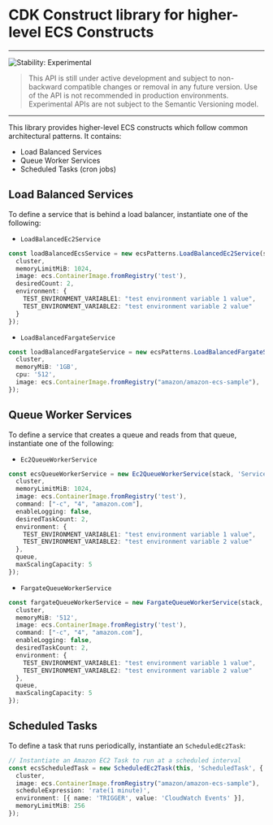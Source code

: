 # CDK Construct library for higher-level ECS Constructs
<!--BEGIN STABILITY BANNER-->

---

![Stability: Experimental](https://img.shields.io/badge/stability-Experimental-important.svg?style=for-the-badge)

> This API is still under active development and subject to non-backward
> compatible changes or removal in any future version. Use of the API is not recommended in production
> environments. Experimental APIs are not subject to the Semantic Versioning model.

---
<!--END STABILITY BANNER-->

This library provides higher-level ECS constructs which follow common architectural patterns. It contains:

* Load Balanced Services
* Queue Worker Services
* Scheduled Tasks (cron jobs)

## Load Balanced Services

To define a service that is behind a load balancer, instantiate one of the following: 

* `LoadBalancedEc2Service`

```ts
const loadBalancedEcsService = new ecsPatterns.LoadBalancedEc2Service(stack, 'Service', {
  cluster,
  memoryLimitMiB: 1024,
  image: ecs.ContainerImage.fromRegistry('test'),
  desiredCount: 2,
  environment: {
    TEST_ENVIRONMENT_VARIABLE1: "test environment variable 1 value",
    TEST_ENVIRONMENT_VARIABLE2: "test environment variable 2 value"
  }
});
```

* `LoadBalancedFargateService`

```ts
const loadBalancedFargateService = new ecsPatterns.LoadBalancedFargateService(stack, 'Service', {
  cluster,
  memoryMiB: '1GB',
  cpu: '512',
  image: ecs.ContainerImage.fromRegistry("amazon/amazon-ecs-sample"),
});
```

## Queue Worker Services

To define a service that creates a queue and reads from that queue, instantiate one of the following:

* `Ec2QueueWorkerService`

```ts
const ecsQueueWorkerService = new Ec2QueueWorkerService(stack, 'Service', {
  cluster,
  memoryLimitMiB: 1024,
  image: ecs.ContainerImage.fromRegistry('test'),
  command: ["-c", "4", "amazon.com"],
  enableLogging: false,
  desiredTaskCount: 2,
  environment: {
    TEST_ENVIRONMENT_VARIABLE1: "test environment variable 1 value",
    TEST_ENVIRONMENT_VARIABLE2: "test environment variable 2 value"
  },
  queue,
  maxScalingCapacity: 5
});
```

* `FargateQueueWorkerService`

```ts
const fargateQueueWorkerService = new FargateQueueWorkerService(stack, 'Service', {
  cluster,
  memoryMiB: '512',
  image: ecs.ContainerImage.fromRegistry('test'),
  command: ["-c", "4", "amazon.com"],
  enableLogging: false,
  desiredTaskCount: 2,
  environment: {
    TEST_ENVIRONMENT_VARIABLE1: "test environment variable 1 value",
    TEST_ENVIRONMENT_VARIABLE2: "test environment variable 2 value"
  },
  queue,
  maxScalingCapacity: 5
});
```

## Scheduled Tasks

To define a task that runs periodically, instantiate an `ScheduledEc2Task`:


```ts
// Instantiate an Amazon EC2 Task to run at a scheduled interval
const ecsScheduledTask = new ScheduledEc2Task(this, 'ScheduledTask', {
  cluster,
  image: ecs.ContainerImage.fromRegistry("amazon/amazon-ecs-sample"),
  scheduleExpression: 'rate(1 minute)',
  environment: [{ name: 'TRIGGER', value: 'CloudWatch Events' }],
  memoryLimitMiB: 256
});
```
